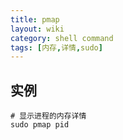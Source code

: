 ```yaml
---
title: pmap
layout: wiki
category: shell command
tags: [内存,详情,sudo]
---
```


## 实例

~~~
# 显示进程的内存详情
sudo pmap pid
~~~
